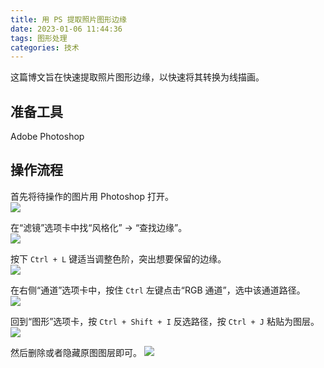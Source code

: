 ```yaml
---
title: 用 PS 提取照片图形边缘
date: 2023-01-06 11:44:36
tags: 图形处理
categories: 技术
---
```


这篇博文旨在快速提取照片图形边缘，以快速将其转换为线描画。

## 准备工具
Adobe Photoshop

## 操作流程
首先将待操作的图片用 Photoshop 打开。  
![](/images/extract-edges/import.png)

在“滤镜”选项卡中找“风格化” -> “查找边缘”。  
![](/images/extract-edges/search_edge.png)

按下 `Ctrl + L` 键适当调整色阶，突出想要保留的边缘。  
![](/images/extract-edges/color.png)

在右侧“通道”选项卡中，按住 `Ctrl` 左键点击“RGB 通道”，选中该通道路径。  
![](/images/extract-edges/RGB.png)

回到“图形”选项卡，按 `Ctrl + Shift + I` 反选路径，按 `Ctrl + J` 粘贴为图层。  
![](/images/extract-edges/path.png)

然后删除或者隐藏原图图层即可。
![](/images/extract-edges/final.png)